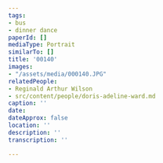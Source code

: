 ```yaml
---
tags:
- bus
- dinner dance
paperId: []
mediaType: Portrait
similarTo: []
title: '00140'
images:
- "/assets/media/000140.JPG"
relatedPeople:
- Reginald Arthur Wilson
- src/content/people/doris-adeline-ward.md
caption: ''
date: 
dateApprox: false
location: ''
description: ''
transcription: ''

---
```

